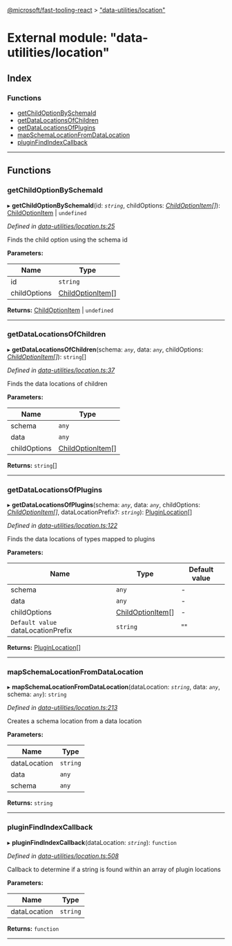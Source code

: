 [@microsoft/fast-tooling-react](../README.md) > ["data-utilities/location"](../modules/_data_utilities_location_.md)

# External module: "data-utilities/location"

## Index

### Functions

* [getChildOptionBySchemaId](_data_utilities_location_.md#getchildoptionbyschemaid)
* [getDataLocationsOfChildren](_data_utilities_location_.md#getdatalocationsofchildren)
* [getDataLocationsOfPlugins](_data_utilities_location_.md#getdatalocationsofplugins)
* [mapSchemaLocationFromDataLocation](_data_utilities_location_.md#mapschemalocationfromdatalocation)
* [pluginFindIndexCallback](_data_utilities_location_.md#pluginfindindexcallback)

---

## Functions

<a id="getchildoptionbyschemaid"></a>

###  getChildOptionBySchemaId

▸ **getChildOptionBySchemaId**(id: *`string`*, childOptions: *[ChildOptionItem](../interfaces/_data_utilities_types_.childoptionitem.md)[]*): [ChildOptionItem](../interfaces/_data_utilities_types_.childoptionitem.md) \| `undefined`

*Defined in [data-utilities/location.ts:25](https://github.com/Microsoft/fast-dna/blob/164dd3ca/packages/fast-tooling-react/src/data-utilities/location.ts#L25)*

Finds the child option using the schema id

**Parameters:**

| Name | Type |
| ------ | ------ |
| id | `string` |
| childOptions | [ChildOptionItem](../interfaces/_data_utilities_types_.childoptionitem.md)[] |

**Returns:** [ChildOptionItem](../interfaces/_data_utilities_types_.childoptionitem.md) \| `undefined`

___
<a id="getdatalocationsofchildren"></a>

###  getDataLocationsOfChildren

▸ **getDataLocationsOfChildren**(schema: *`any`*, data: *`any`*, childOptions: *[ChildOptionItem](../interfaces/_data_utilities_types_.childoptionitem.md)[]*): `string`[]

*Defined in [data-utilities/location.ts:37](https://github.com/Microsoft/fast-dna/blob/164dd3ca/packages/fast-tooling-react/src/data-utilities/location.ts#L37)*

Finds the data locations of children

**Parameters:**

| Name | Type |
| ------ | ------ |
| schema | `any` |
| data | `any` |
| childOptions | [ChildOptionItem](../interfaces/_data_utilities_types_.childoptionitem.md)[] |

**Returns:** `string`[]

___
<a id="getdatalocationsofplugins"></a>

###  getDataLocationsOfPlugins

▸ **getDataLocationsOfPlugins**(schema: *`any`*, data: *`any`*, childOptions: *[ChildOptionItem](../interfaces/_data_utilities_types_.childoptionitem.md)[]*, dataLocationPrefix?: *`string`*): [PluginLocation](../interfaces/_data_utilities_types_.pluginlocation.md)[]

*Defined in [data-utilities/location.ts:122](https://github.com/Microsoft/fast-dna/blob/164dd3ca/packages/fast-tooling-react/src/data-utilities/location.ts#L122)*

Finds the data locations of types mapped to plugins

**Parameters:**

| Name | Type | Default value |
| ------ | ------ | ------ |
| schema | `any` | - |
| data | `any` | - |
| childOptions | [ChildOptionItem](../interfaces/_data_utilities_types_.childoptionitem.md)[] | - |
| `Default value` dataLocationPrefix | `string` | &quot;&quot; |

**Returns:** [PluginLocation](../interfaces/_data_utilities_types_.pluginlocation.md)[]

___
<a id="mapschemalocationfromdatalocation"></a>

###  mapSchemaLocationFromDataLocation

▸ **mapSchemaLocationFromDataLocation**(dataLocation: *`string`*, data: *`any`*, schema: *`any`*): `string`

*Defined in [data-utilities/location.ts:213](https://github.com/Microsoft/fast-dna/blob/164dd3ca/packages/fast-tooling-react/src/data-utilities/location.ts#L213)*

Creates a schema location from a data location

**Parameters:**

| Name | Type |
| ------ | ------ |
| dataLocation | `string` |
| data | `any` |
| schema | `any` |

**Returns:** `string`

___
<a id="pluginfindindexcallback"></a>

###  pluginFindIndexCallback

▸ **pluginFindIndexCallback**(dataLocation: *`string`*): `function`

*Defined in [data-utilities/location.ts:508](https://github.com/Microsoft/fast-dna/blob/164dd3ca/packages/fast-tooling-react/src/data-utilities/location.ts#L508)*

Callback to determine if a string is found within an array of plugin locations

**Parameters:**

| Name | Type |
| ------ | ------ |
| dataLocation | `string` |

**Returns:** `function`

___

